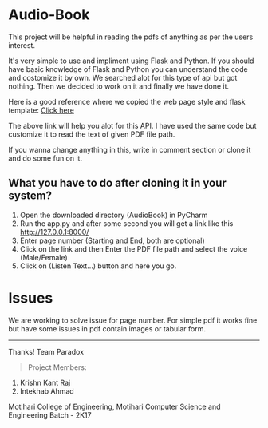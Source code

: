 # Audio-Book
This project will be helpful in reading the pdfs of anything as per the users interest.

It's very simple to use and impliment using Flask and Python. If you should have basic knowledge of Flask and Python you can understand the code and costomize it by own.
We searched alot for this type of api but got nothing. Then we decided to work on it and finally we have done it.


Here is a good reference where we copied the web page style and flask template: [Click here](https://dev.to/siddheshshankar/build-a-text-to-speech-service-with-python-flask-framework-3966)

The above link will help you alot for this API.
I have used the same code but customize it to read the text of given PDF file path.

If you wanna change anything in this, write in comment section or clone it and do some fun on it.

 ## What you have to do after cloning it in your system? 

1. Open the downloaded directory (AudioBook) in PyCharm
2. Run the app.py and after some second you will get a link like this http://127.0.0.1:8000/
3. Enter page number (Starting and End, both are optional)
4. Click on the link and then Enter the PDF file path and select the voice (Male/Female)
5. Click on (Listen Text...) button and here you go.

# Issues
We are working to solve issue for page number. For simple pdf it works fine but have some issues in pdf contain images or tabular form.
***
Thanks!
Team Paradox

> Project Members:
1. Krishn Kant Raj
2. Intekhab Ahmad

Motihari College of Engineering, Motihari
Computer Science and Engineering
Batch - 2K17
